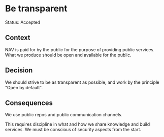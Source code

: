 # Be transparent

Status: Accepted

## Context

NAV is paid for by the public for the purpose of providing public services. What
we produce should be open and available for the public.

## Decision

We should strive to be as transparent as possible, and work by the principle
"Open by default".

## Consequences

We use public repos and public communication channels.

This requires discipline in what and how we share knowledge and build services.
We must be conscious of security aspects from the start.
